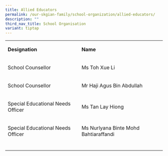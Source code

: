 ```yaml
---
title: Allied Educators
permalink: /our-skgian-family/school-organization/allied-educators/
description: ""
third_nav_title: School Organisation
variant: tiptap
---
```

<table><tbody><tr><td rowspan="1" colspan="1"><p><strong>Designation</strong></p></td><td rowspan="1" colspan="1"><p><strong>Name</strong></p></td></tr><tr><td rowspan="1" colspan="1"><p>School Counsellor</p></td><td rowspan="1" colspan="1"><p>Ms Toh Xue Li</p></td></tr><tr><td rowspan="1" colspan="1"><p>School Counsellor</p></td><td rowspan="1" colspan="1"><p>Mr Haji Agus Bin Abdullah</p></td></tr><tr><td rowspan="1" colspan="1"><p>Special Educational Needs Officer</p></td><td rowspan="1" colspan="1"><p>Ms Tan Lay Hiong</p></td></tr><tr><td rowspan="1" colspan="1"><p>Special Educational Needs Officer</p></td><td rowspan="1" colspan="1"><p>Ms Nurlyana Binte Mohd Bahtiaraffandi</p></td></tr><tr><td rowspan="1" colspan="1"><p></p></td><td rowspan="1" colspan="1"><p></p></td></tr></tbody></table><p></p>